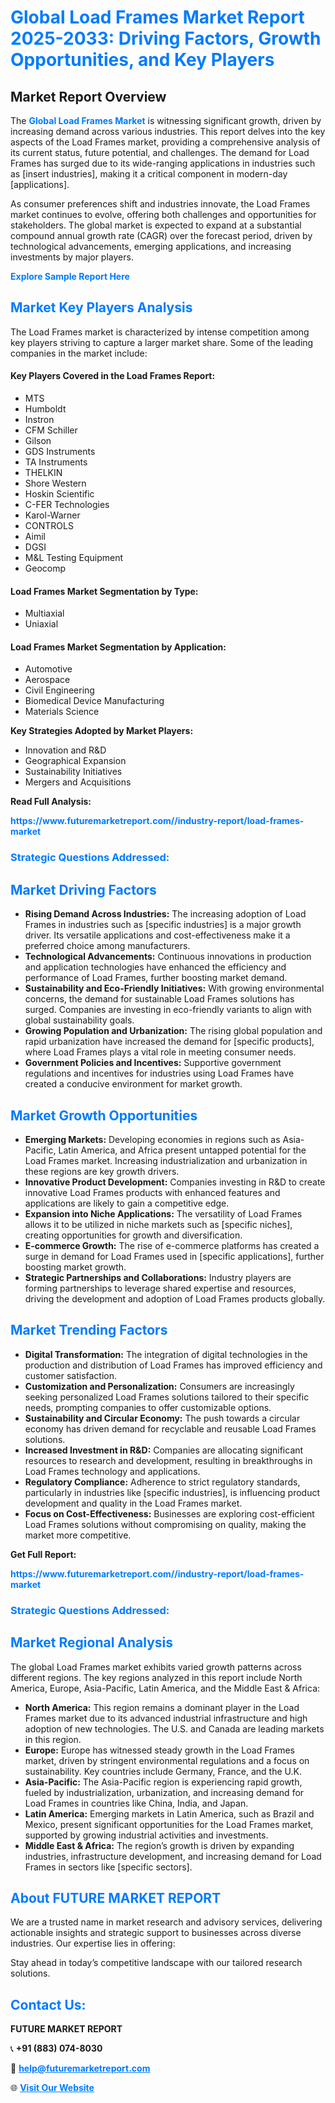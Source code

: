 <h1 style="color: #007BFF;">Global Load Frames Market Report 2025-2033: Driving Factors, Growth Opportunities, and Key Players</h1>

<section id="overview">
<h2>Market Report Overview</h2>
<p>The <a href="https://www.futuremarketreport.com//industry-report/load-frames-market" style="color: #007BFF; text-decoration: none;"><strong>Global Load Frames Market</strong></a> is witnessing significant growth, driven by increasing demand across various industries. This report delves into the key aspects of the Load Frames market, providing a comprehensive analysis of its current status, future potential, and challenges. The demand for Load Frames has surged due to its wide-ranging applications in industries such as [insert industries], making it a critical component in modern-day [applications].</p>
<p>As consumer preferences shift and industries innovate, the Load Frames market continues to evolve, offering both challenges and opportunities for stakeholders. The global market is expected to expand at a substantial compound annual growth rate (CAGR) over the forecast period, driven by technological advancements, emerging applications, and increasing investments by major players.</p>
</section>

<section id="overview">
<p><a href="https://www.futuremarketreport.com//request-sample/reportId=92197" style="color: #007BFF; text-decoration: none;"><strong>Explore Sample Report Here</strong></a></p>
</section>

<section id="key-players">
<h2 style="color: #007BFF;">Market Key Players Analysis</h2>
<p>The Load Frames market is characterized by intense competition among key players striving to capture a larger market share. Some of the leading companies in the market include:</p>
<h4>Key Players Covered in the Load Frames Report:</h4>
<ul><li>MTS</li><li>Humboldt</li><li>Instron</li><li>CFM Schiller</li><li>Gilson</li><li>GDS Instruments</li><li>TA Instruments</li><li>THELKIN</li><li>Shore Western</li><li>Hoskin Scientific</li><li>C-FER Technologies</li><li>Karol-Warner</li><li>CONTROLS</li><li>Aimil</li><li>DGSI</li><li>M&amp;L Testing Equipment</li><li>Geocomp</li></ul>
<h4>Load Frames Market Segmentation by Type:</h4>
<ul><li>Multiaxial</li><li>Uniaxial</li></ul>

<h4>Load Frames Market Segmentation by Application:</h4>
<ul><li>Automotive</li><li>Aerospace</li><li>Civil Engineering</li><li>Biomedical Device Manufacturing</li><li>Materials Science</li></ul>
<p><strong>Key Strategies Adopted by Market Players:</strong></p>
<ul>
<li>Innovation and R&D</li>
<li>Geographical Expansion</li>
<li>Sustainability Initiatives</li>
<li>Mergers and Acquisitions</li>
</ul>
</section>

<section>
<p><strong>Read Full Analysis: </strong></p><a href="https://www.futuremarketreport.com//industry-report/load-frames-market" style="color: #007BFF; text-decoration: none;"><strong>https://www.futuremarketreport.com//industry-report/load-frames-market</strong></a>
<h3 style="color: #007BFF;">Strategic Questions Addressed:</h3>
</section>

<section id="driving-factors">
<h2 style="color: #007BFF;">Market Driving Factors</h2>
<ul>
<li><strong>Rising Demand Across Industries:</strong> The increasing adoption of Load Frames in industries such as [specific industries] is a major growth driver. Its versatile applications and cost-effectiveness make it a preferred choice among manufacturers.</li>
<li><strong>Technological Advancements:</strong> Continuous innovations in production and application technologies have enhanced the efficiency and performance of Load Frames, further boosting market demand.</li>
<li><strong>Sustainability and Eco-Friendly Initiatives:</strong> With growing environmental concerns, the demand for sustainable Load Frames solutions has surged. Companies are investing in eco-friendly variants to align with global sustainability goals.</li>
<li><strong>Growing Population and Urbanization:</strong> The rising global population and rapid urbanization have increased the demand for [specific products], where Load Frames plays a vital role in meeting consumer needs.</li>
<li><strong>Government Policies and Incentives:</strong> Supportive government regulations and incentives for industries using Load Frames have created a conducive environment for market growth.</li>
</ul>
</section>

<section id="growth-opportunities">
<h2 style="color: #007BFF;">Market Growth Opportunities</h2>
<ul>
<li><strong>Emerging Markets:</strong> Developing economies in regions such as Asia-Pacific, Latin America, and Africa present untapped potential for the Load Frames market. Increasing industrialization and urbanization in these regions are key growth drivers.</li>
<li><strong>Innovative Product Development:</strong> Companies investing in R&D to create innovative Load Frames products with enhanced features and applications are likely to gain a competitive edge.</li>
<li><strong>Expansion into Niche Applications:</strong> The versatility of Load Frames allows it to be utilized in niche markets such as [specific niches], creating opportunities for growth and diversification.</li>
<li><strong>E-commerce Growth:</strong> The rise of e-commerce platforms has created a surge in demand for Load Frames used in [specific applications], further boosting market growth.</li>
<li><strong>Strategic Partnerships and Collaborations:</strong> Industry players are forming partnerships to leverage shared expertise and resources, driving the development and adoption of Load Frames products globally.</li>
</ul>
</section>

<section id="trending-factors">
<h2 style="color: #007BFF;">Market Trending Factors</h2>
<ul>
<li><strong>Digital Transformation:</strong> The integration of digital technologies in the production and distribution of Load Frames has improved efficiency and customer satisfaction.</li>
<li><strong>Customization and Personalization:</strong> Consumers are increasingly seeking personalized Load Frames solutions tailored to their specific needs, prompting companies to offer customizable options.</li>
<li><strong>Sustainability and Circular Economy:</strong> The push towards a circular economy has driven demand for recyclable and reusable Load Frames solutions.</li>
<li><strong>Increased Investment in R&D:</strong> Companies are allocating significant resources to research and development, resulting in breakthroughs in Load Frames technology and applications.</li>
<li><strong>Regulatory Compliance:</strong> Adherence to strict regulatory standards, particularly in industries like [specific industries], is influencing product development and quality in the Load Frames market.</li>
<li><strong>Focus on Cost-Effectiveness:</strong> Businesses are exploring cost-efficient Load Frames solutions without compromising on quality, making the market more competitive.</li>
</ul>
</section>

<section>
<p><strong>Get Full Report: </strong></p><a href="https://www.futuremarketreport.com//industry-report/load-frames-market" style="color: #007BFF; text-decoration: none;"><strong>https://www.futuremarketreport.com//industry-report/load-frames-market</strong></a>
<h3 style="color: #007BFF;">Strategic Questions Addressed:</h3>
</section>


<section id="regional-analysis">
<h2 style="color: #007BFF;">Market Regional Analysis</h2>
<p>The global Load Frames market exhibits varied growth patterns across different regions. The key regions analyzed in this report include North America, Europe, Asia-Pacific, Latin America, and the Middle East & Africa:</p>
<ul>
<li><strong>North America:</strong> This region remains a dominant player in the Load Frames market due to its advanced industrial infrastructure and high adoption of new technologies. The U.S. and Canada are leading markets in this region.</li>
<li><strong>Europe:</strong> Europe has witnessed steady growth in the Load Frames market, driven by stringent environmental regulations and a focus on sustainability. Key countries include Germany, France, and the U.K.</li>
<li><strong>Asia-Pacific:</strong> The Asia-Pacific region is experiencing rapid growth, fueled by industrialization, urbanization, and increasing demand for Load Frames in countries like China, India, and Japan.</li>
<li><strong>Latin America:</strong> Emerging markets in Latin America, such as Brazil and Mexico, present significant opportunities for the Load Frames market, supported by growing industrial activities and investments.</li>
<li><strong>Middle East & Africa:</strong> The region’s growth is driven by expanding industries, infrastructure development, and increasing demand for Load Frames in sectors like [specific sectors].</li>
</ul>
</section>

<footer>
<h2 style="color: #007BFF;">About FUTURE MARKET REPORT</h2>
<p>We are a trusted name in market research and advisory services, delivering actionable insights and strategic support to businesses across diverse industries. Our expertise lies in offering:</p>

<p>Stay ahead in today’s competitive landscape with our tailored research solutions.</p>

<h2 style="color: #007BFF;">Contact Us:</h2>
<p><strong>FUTURE MARKET REPORT</strong></p>
<p>📞 <strong>+91 (883) 074-8030</strong></p>
<p>📧 <strong><a href="mailto:help@futuremarketreport.com" style="color: #007BFF;">help@futuremarketreport.com</a></strong></p>
<p>🌐 <strong><a href="https://www.futuremarketreport.com/" style="color: #007BFF;">Visit Our Website</a></strong></p>
</footer>
